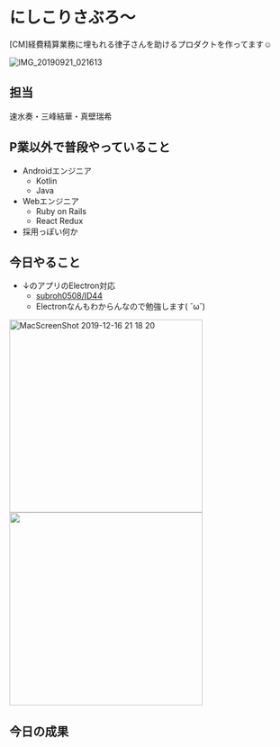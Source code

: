 # にしこりさぶろ〜

[CM]経費精算業務に埋もれる律子さんを助けるプロダクトを作ってます☺️

![IMG_20190921_021613](https://user-images.githubusercontent.com/8080435/71161606-fd614e80-228c-11ea-92f2-7d658c918c28.jpg)

## 担当

速水奏・三峰結華・真壁瑞希

## P業以外で普段やっていること

- Androidエンジニア
  - Kotlin
  - Java
- Webエンジニア
  - Ruby on Rails
  - React Redux
- 採用っぽい何か

## 今日やること

- ↓のアプリのElectron対応 
  - [subroh0508/ID44](https://github.com/subroh0508/ID44)
  - Electronなんもわからんなので勉強します( ˘ω˘)

<img width="343" alt="MacScreenShot 2019-12-16 21 18 20" src="https://user-images.githubusercontent.com/8080435/72515437-3c39f280-3893-11ea-9307-24c2c802c730.png">

<img width="343" src="https://user-images.githubusercontent.com/8080435/72515337-0f85db00-3893-11ea-9b47-cbfb1237f7cf.gif">


## 今日の成果
